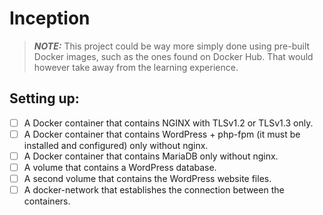 # Inception

> **_NOTE:_**  This project could be way more simply done using pre-built Docker images, such as the ones found on Docker Hub. That would however take away from the learning experience.

## Setting up:
- [ ] A Docker container that contains NGINX with TLSv1.2 or TLSv1.3 only.
- [ ] A Docker container that contains WordPress + php-fpm (it must be installed and
configured) only without nginx.
- [ ] A Docker container that contains MariaDB only without nginx.
- [ ] A volume that contains a WordPress database.
- [ ] A second volume that contains the WordPress website files.
- [ ] A docker-network that establishes the connection between the containers.
